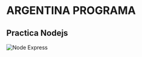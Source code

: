 # ARGENTINA PROGRAMA

## Practica Nodejs

![Node Express](https://somospnt.com/images/blog/zojuy79lo3fn3qdt7g6p.png)